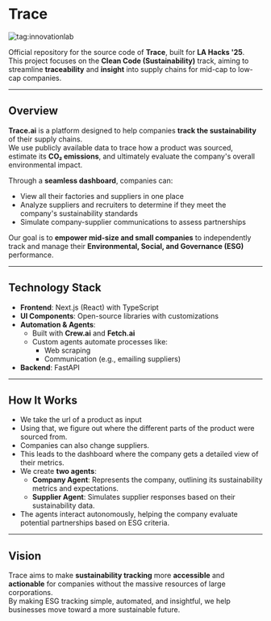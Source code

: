 # Trace

![tag:innovationlab](https://img.shields.io/badge/innovationlab-3D8BD3)

Official repository for the source code of **Trace**, built for **LA Hacks '25**.  
This project focuses on the **Clean Code (Sustainability)** track, aiming to streamline **traceability** and **insight** into supply chains for mid-cap to low-cap companies.

---

## Overview

**Trace.ai** is a platform designed to help companies **track the sustainability** of their supply chains.  
We use publicly available data to trace how a product was sourced, estimate its **CO₂ emissions**, and ultimately evaluate the company's overall environmental impact.

Through a **seamless dashboard**, companies can:

- View all their factories and suppliers in one place
- Analyze suppliers and recruiters to determine if they meet the company's sustainability standards
- Simulate company-supplier communications to assess partnerships

Our goal is to **empower mid-size and small companies** to independently track and manage their **Environmental, Social, and Governance (ESG)** performance.

---

## Technology Stack

- **Frontend**: Next.js (React) with TypeScript
- **UI Components**: Open-source libraries with customizations
- **Automation & Agents**:
  - Built with **Crew.ai** and **Fetch.ai**
  - Custom agents automate processes like:
    - Web scraping
    - Communication (e.g., emailing suppliers)
- **Backend**: FastAPI

---

## How It Works

- We take the url of a product as input
- Using that, we figure out where the different parts of the product were sourced from.
- Companies can also change suppliers.
- This leads to the dashboard where the company gets a detailed view of their metrics.
- We create **two agents**:
  - **Company Agent**: Represents the company, outlining its sustainability metrics and expectations.
  - **Supplier Agent**: Simulates supplier responses based on their sustainability data.
- The agents interact autonomously, helping the company evaluate potential partnerships based on ESG criteria.

---

## Vision

Trace aims to make **sustainability tracking** more **accessible** and **actionable** for companies without the massive resources of large corporations.  
By making ESG tracking simple, automated, and insightful, we help businesses move toward a more sustainable future.

